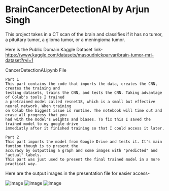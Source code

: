 # BrainCancerDetectionAI by Arjun Singh
This project takes in a CT scan of the brain and classifies if it has no tumor, a pituitary tumor, a glioma tumor, or a meningioma tumor.

Here is the Public Domain Kaggle Dataset link- https://www.kaggle.com/datasets/masoudnickparvar/brain-tumor-mri-dataset?rvi=1

CancerDetectionAI.ipynb File

    Part 1
    This part contains the code that imports the data, creates the CNN, creates the training and
    testing datasets, trains the CNN, and tests the CNN. Taking advantage of Colab's tools I trained 
    a pretrained model called resnet18, which is a small but effective neural network. When training
    on Colab the biggest issue is runtime. The notebook will time out and erase all progress that you
    had with the model's weights and biases. To fix this I saved the trained model to my google drive 
    immediatly after it finished training so that I could access it later.
    
    Part 2
    This part imports the model from Google Drive and tests it. It's main funtion though is to present the 
    accuracy by outputting a graph and some images with "predicted" and "actual" labels.
    This part was just used to present the final trained model in a more practical way.
    
  
  Here are the output images in the presentation file for easier access-
    
![image](https://github.com/arjunks25/CancerDetectionAI/assets/102838869/38a6ce41-fe7e-4866-9364-f894fa0fe2c2)
    ![image](https://github.com/arjunks25/CancerDetectionAI/assets/102838869/d610504b-0b30-4a3c-ab4b-541b79750c1c)
    ![image](https://github.com/arjunks25/CancerDetectionAI/assets/102838869/f3810386-d31a-4bdd-8158-05f44bf94f1a)
    

  


